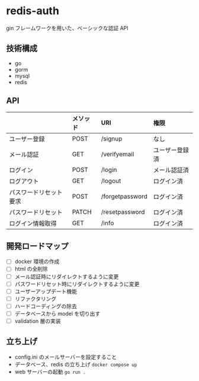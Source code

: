 # redis-auth

gin フレームワークを用いた、ベーシックな認証 API

## 技術構成

- go
- gorm
- mysql
- redis

## API

|                        | メソッド | URI             | 権限           |
| :--------------------- | :------- | :-------------- | :------------- |
| ユーザー登録           | POST     | /signup         | なし           |
| メール認証             | GET      | /verifyemail    | ユーザー登録済 |
| ログイン               | POST     | /login          | メール認証済   |
| ログアウト             | GET      | /logout         | ログイン済     |
| パスワードリセット要求 | POST     | /forgetpassword | ログイン済     |
| パスワードリセット     | PATCH    | /resetpassword  | ログイン済     |
| ログイン情報取得       | GET      | /info           | ログイン済     |

## 開発ロードマップ

- [ ] docker 環境の作成
- [ ] html の全削除
- [ ] メール認証時にリダイレクトするように変更
- [ ] パスワードリセット時にリダイレクトするように変更
- [ ] ユーザーアップデート機能
- [ ] リファクタリング
- [ ] ハードコーディングの除去
- [ ] データベースから model を切り出す
- [ ] validation 層の実装

## 立ち上げ

- config.ini のメールサーバーを設定すること
- データベース、redis の立ち上げ `docker compose up`
- web サーバーの起動 `go run .`
